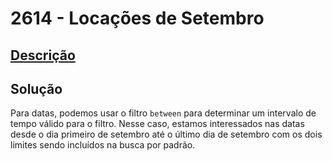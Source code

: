 # 2614 - Locações de Setembro

## [Descrição](https://www.beecrowd.com.br/judge/pt/problems/view/2614)

## Solução

Para datas, podemos usar o filtro `between` para determinar um intervalo de tempo válido para o filtro. Nesse caso, estamos interessados nas datas desde o dia primeiro de setembro até o último dia de setembro com os dois limites sendo incluídos na busca por padrão.
